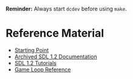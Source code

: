 **Reminder:** Always start `dcdev` before using `make`.

# Reference Material

- [Starting Point](<https://dcemulation.org/?title=Introduction_to_SDL_2D_Graphics>)
- [Archived SDL 1.2 Documentation](<https://jprzywoski.github.io/sdl-docs/>)
- [SDL 1.2 Tutorials](<https://lazyfoo.net/SDL_tutorials/>)
- [Game Loop Reference](<https://members.loria.fr/PGaudry/static/Methodo/moving-sprites.html>)
